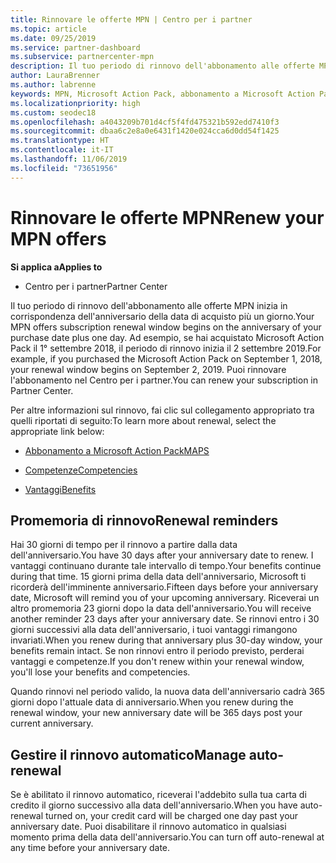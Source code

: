 ```yaml
---
title: Rinnovare le offerte MPN | Centro per i partner
ms.topic: article
ms.date: 09/25/2019
ms.service: partner-dashboard
ms.subservice: partnercenter-mpn
description: Il tuo periodo di rinnovo dell'abbonamento alle offerte MPN inizia in corrispondenza dell'anniversario della data di acquisto più un giorno.
author: LauraBrenner
ms.author: labrenne
keywords: MPN, Microsoft Action Pack, abbonamento a Microsoft Action Pack, rinnovo competenze, data rinnovo
ms.localizationpriority: high
ms.custom: seodec18
ms.openlocfilehash: a4043209b701d4cf5f4fd475321b592edd7410f3
ms.sourcegitcommit: dbaa6c2e8a0e6431f1420e024cca6d0dd54f1425
ms.translationtype: HT
ms.contentlocale: it-IT
ms.lasthandoff: 11/06/2019
ms.locfileid: "73651956"
---
```

# <a name="renew-your-mpn-offers"></a><span data-ttu-id="b06c2-104">Rinnovare le offerte MPN</span><span class="sxs-lookup"><span data-stu-id="b06c2-104">Renew your MPN offers</span></span>

<span data-ttu-id="b06c2-105">**Si applica a**</span><span class="sxs-lookup"><span data-stu-id="b06c2-105">**Applies to**</span></span>

- <span data-ttu-id="b06c2-106">Centro per i partner</span><span class="sxs-lookup"><span data-stu-id="b06c2-106">Partner Center</span></span>

<span data-ttu-id="b06c2-107">Il tuo periodo di rinnovo dell'abbonamento alle offerte MPN inizia in corrispondenza dell'anniversario della data di acquisto più un giorno.</span><span class="sxs-lookup"><span data-stu-id="b06c2-107">Your MPN offers subscription renewal window begins on the anniversary of your purchase date plus one day.</span></span> <span data-ttu-id="b06c2-108">Ad esempio, se hai acquistato Microsoft Action Pack il 1° settembre 2018, il periodo di rinnovo inizia il 2 settembre 2019.</span><span class="sxs-lookup"><span data-stu-id="b06c2-108">For example, if you purchased the Microsoft Action Pack on September 1, 2018, your renewal window begins on September 2, 2019.</span></span> <span data-ttu-id="b06c2-109">Puoi rinnovare l'abbonamento nel Centro per i partner.</span><span class="sxs-lookup"><span data-stu-id="b06c2-109">You can renew your subscription in Partner Center.</span></span>

<span data-ttu-id="b06c2-110">Per altre informazioni sul rinnovo, fai clic sul collegamento appropriato tra quelli riportati di seguito:</span><span class="sxs-lookup"><span data-stu-id="b06c2-110">To learn more about renewal, select the appropriate link below:</span></span>

- [<span data-ttu-id="b06c2-111">Abbonamento a Microsoft Action Pack</span><span class="sxs-lookup"><span data-stu-id="b06c2-111">MAPS</span></span>](mpn-get-action-pack.md)

- [<span data-ttu-id="b06c2-112">Competenze</span><span class="sxs-lookup"><span data-stu-id="b06c2-112">Competencies</span></span>](learn-about-competencies.md)

- [<span data-ttu-id="b06c2-113">Vantaggi</span><span class="sxs-lookup"><span data-stu-id="b06c2-113">Benefits</span></span>](manage-your-partner-network-benefits.md)

## <a name="renewal-reminders"></a><span data-ttu-id="b06c2-114">Promemoria di rinnovo</span><span class="sxs-lookup"><span data-stu-id="b06c2-114">Renewal reminders</span></span>

<span data-ttu-id="b06c2-115">Hai 30 giorni di tempo per il rinnovo a partire dalla data dell'anniversario.</span><span class="sxs-lookup"><span data-stu-id="b06c2-115">You have 30 days after your anniversary date to renew.</span></span> <span data-ttu-id="b06c2-116">I vantaggi continuano durante tale intervallo di tempo.</span><span class="sxs-lookup"><span data-stu-id="b06c2-116">Your benefits continue during that time.</span></span> <span data-ttu-id="b06c2-117">15 giorni prima della data dell'anniversario, Microsoft ti ricorderà dell'imminente anniversario.</span><span class="sxs-lookup"><span data-stu-id="b06c2-117">Fifteen days before your anniversary date, Microsoft will remind you of your upcoming anniversary.</span></span> <span data-ttu-id="b06c2-118">Riceverai un altro promemoria 23 giorni dopo la data dell'anniversario.</span><span class="sxs-lookup"><span data-stu-id="b06c2-118">You will receive another reminder 23 days after your anniversary date.</span></span> <span data-ttu-id="b06c2-119">Se rinnovi entro i 30 giorni successivi alla data dell'anniversario, i tuoi vantaggi rimangono invariati.</span><span class="sxs-lookup"><span data-stu-id="b06c2-119">When you renew during that anniversary plus 30-day window, your benefits remain intact.</span></span> <span data-ttu-id="b06c2-120">Se non rinnovi entro il periodo previsto, perderai vantaggi e competenze.</span><span class="sxs-lookup"><span data-stu-id="b06c2-120">If you don't renew within your renewal window, you'll lose your benefits and competencies.</span></span>

<span data-ttu-id="b06c2-121">Quando rinnovi nel periodo valido, la nuova data dell'anniversario cadrà 365 giorni dopo l'attuale data di anniversario.</span><span class="sxs-lookup"><span data-stu-id="b06c2-121">When you renew during the renewal window, your new anniversary date will be 365 days post your current anniversary.</span></span>

## <a name="manage-auto-renewal"></a><span data-ttu-id="b06c2-122">Gestire il rinnovo automatico</span><span class="sxs-lookup"><span data-stu-id="b06c2-122">Manage auto-renewal</span></span>

<span data-ttu-id="b06c2-123">Se è abilitato il rinnovo automatico, riceverai l'addebito sulla tua carta di credito il giorno successivo alla data dell'anniversario.</span><span class="sxs-lookup"><span data-stu-id="b06c2-123">When you have auto-renewal turned on, your credit card will be charged one day past your anniversary date.</span></span> <span data-ttu-id="b06c2-124">Puoi disabilitare il rinnovo automatico in qualsiasi momento prima della data dell'anniversario.</span><span class="sxs-lookup"><span data-stu-id="b06c2-124">You can turn off auto-renewal at any time before your anniversary date.</span></span>
